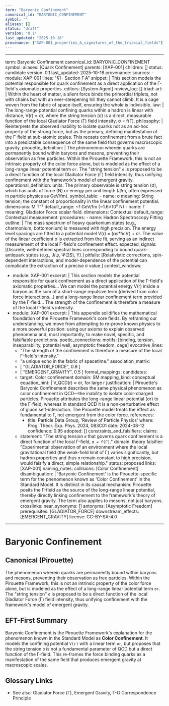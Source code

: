 ```yaml
---
term: "Baryonic Confinement"
canonical_id: "BARYONIC_CONFINEMENT"
symbol: ""
aliases: []
status: "draft"
version: "0.1"
last_updated: "2025-10-18"
provenance: ["XAP-001_properties_&_signatures_of_the_triaxial_fields"]
---
```


---
term: Baryonic Confinement
canonical_id: BARYONIC_CONFINEMENT
symbol: 
aliases: [Quark Confinement]
parents: [XAP-001]
children: []
status: candidate
version: 0.1
last_updated: 2025-10-18
provenance:
  sources:
    - module: XAP-001
      lines: "§1 · Section Γ·A"
      snippet: |
        This section models the potential responsible for quark confinement as a direct application of the Γ-field's axiomatic properties.
  editors: [System Agent]
  review_log: []
triad:
  art: |
    Within the heart of matter, a silent force binds the primordial triplets, not with chains but with an ever-steepening hill they cannot climb. It is a cage woven from the fabric of space itself, ensuring the whole is indivisible.
  law: |
    The long-range potential confining quarks within a hadron is linear with distance, V(r) ∝ σr, where the string tension (σ) is a direct, measurable function of the local Gladiator Force (Γ) field intensity, σ = f(Γ).
  philosophy: |
    Reinterprets the observed inability to isolate quarks not as an ad-hoc property of the strong force, but as the primary, defining manifestation of the Γ-field at sub-atomic scales. This recasts confinement from a brute fact into a predictable consequence of the same field that governs macroscopic gravity.
pirouette_definition: |
  The phenomenon wherein quarks are permanently bound within baryons and mesons, preventing their observation as free particles. Within the Pirouette Framework, this is not an intrinsic property of the color force alone, but is modeled as the effect of a long-range linear potential term `σr`. The "string tension" `σ` is proposed to be a direct function of the local Gladiator Force (Γ) field intensity, thus unifying confinement with the framework's model of emergent gravity.
operational_definition:
  units: The primary observable is string tension (σ), which has units of force (N) or energy per unit length (J/m, often expressed in particle physics as GeV/fm).
  symbol_table:
    - name: σ
      meaning: String tension; the constant of proportionality in the linear confinement potential.
      dimensions: M T⁻²
      default_range: ~1 GeV/fm (~1.6×10⁵ N)
    - name: Γ
      meaning: Gladiator Force scalar field.
      dimensions: Contextual
      default_range: Contextual
  measurement:
    procedures:
      - name: Hadron Spectroscopy Fitting
        outline: |
          The mass spectrum of heavy quarkonium states (e.g., charmonium, bottomonium) is measured with high precision. The energy level spacings are fitted to a potential model V(r) = (αs*ħc/r) + σr. The value of the linear coefficient σ is extracted from the fit, serving as an indirect measurement of the local Γ-field's confinement effect.
        expected_signals: [Discrete, well-defined spectral lines corresponding to bound quark-antiquark states (e.g., J/ψ, Ψ(2S), Υ).]
        pitfalls: [Relativistic corrections, spin-dependent interactions, and model-dependence of the potential can complicate the extraction of a precise σ value.]
context_windows:
  - module: XAP-001
    excerpt: |
      This section models the potential responsible for quark confinement as a direct application of the Γ-field's axiomatic properties... We can model the potential energy V(r) inside a baryon as the sum of a short-range repulsive term (derived from color force interactions...) and a long-range linear confinement term provided by the Γ-field... The strength of the confinement is therefore a measure of the local Γ-field's intensity.
  - module: XAP-001
    excerpt: |
      This appendix solidifies the mathematical foundation of the Pirouette Framework's core fields. By reframing our understanding, we move from attempting to re-prove known physics to a more powerful position: using our axioms to explain observed phenomena and, most importantly, to make novel, specific, and falsifiable predictions.
poetic_connections:
  motifs: [binding, tension, inseparability, potential well, asymptotic freedom, cage]
  evocative_lines:
    - "The strength of the confinement is therefore a measure of the local Γ-field's intensity."
    - "a unique echo in the fabric of spacetime."
  association_matrix:
    - [ "GLADIATOR_FORCE", 0.9 ]
    - [ "EMERGENT_GRAVITY", 0.5 ]
formal_mappings:
  candidates:
    - target: Color confinement
      domain: SM
      mapping_kind: conceptual
      equation_hint: |
        V_QCD(r) ≈ σr, for large r
      justification: |
        Pirouette's Baryonic Confinement describes the same physical phenomenon as color confinement in QCD—the inability to isolate color-charged particles. Pirouette attributes the long-range linear potential (σr) to the Γ-field, whereas in standard QCD it is a non-perturbative effect of gluon self-interaction. The Pirouette model treats the effect as fundamental to Γ, not emergent from the color force.
      references:
        - title: Particle Data Group, 'Review of Particle Physics'
          where: Prog. Theor. Exp. Phys. 2024, 083C01
          date: 2024-08-12
      confidence: 0.95
  adopted:
    []
constraints_and_falsifiers:
  claims:
    - statement: "The string tension `σ` that governs quark confinement is a direct function of the local Γ-field, `σ = f(Γ)`."
      domain: theory
      falsifier: "Experimental observation of an environment where the local gravitational field (the weak-field limit of Γ) varies significantly, but hadron properties and thus `σ` remain constant to high precision, would falsify a direct, simple relationship."
      status: proposed
      links: [XAP-001]
naming_notes:
  collisions: [Color Confinement]
  disambiguation: |
    'Baryonic Confinement' is the Pirouette-specific term for the phenomenon known as 'Color Confinement' in the Standard Model. It is distinct in its causal mechanism: Pirouette posits the Γ-field as the source of the long-range linear potential, thereby directly linking confinement to the framework's theory of emergent gravity. The term also applies to mesons, not just baryons.
crosslinks:
  near_synonyms: []
  antonyms: [Asymptotic Freedom]
  prerequisites: [GLADIATOR_FORCE]
  downstream_effects: [EMERGENT_GRAVITY]
license: CC-BY-SA-4.0
---

# Baryonic Confinement

## Canonical (Pirouette)
The phenomenon wherein quarks are permanently bound within baryons and mesons, preventing their observation as free particles. Within the Pirouette Framework, this is not an intrinsic property of the color force alone, but is modeled as the effect of a long-range linear potential term `σr`. The "string tension" `σ` is proposed to be a direct function of the local Gladiator Force (Γ) field intensity, thus unifying confinement with the framework's model of emergent gravity.

## EFT-First Summary
Baryonic Confinement is the Pirouette Framework's explanation for the phenomenon known in the Standard Model as **Color Confinement**. It models the confining potential `V(r)` with a linear term `σr`, but proposes that the string tension `σ` is not a fundamental parameter of QCD but a direct function of the Γ-field. This re-frames the force binding quarks as a manifestation of the same field that produces emergent gravity at macroscopic scales.

## Glossary Links
- See also: Gladiator Force (Γ), Emergent Gravity, Γ-G Correspondence Principle